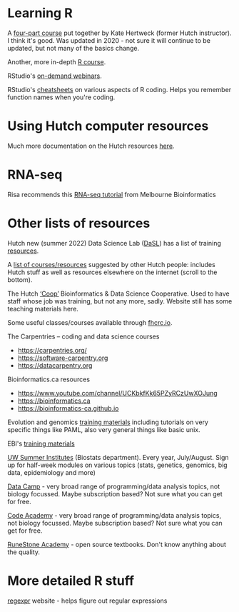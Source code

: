 # Learning R

A [four-part course](https://fredhutchio.github.io/r_intro/) put together by Kate Hertweck (former Hutch instructor). I think it's good.  Was updated in 2020 - not sure it will continue to be updated, but not many of the basics change.

Another, more in-depth [R course](https://stat545.com/r-basics.html).

RStudio's [on-demand webinars](http://rstudio.com/resources/webinars). 

RStudio's [cheatsheets](http://rstudio.com/resources/cheatsheets) on various aspects of R coding.  Helps you remember function names when you're coding.

# Using Hutch computer resources

Much more documentation on the Hutch resources [here](https://sciwiki.fredhutch.org/scicomputing/comp_index/).

# RNA-seq

Risa recommends this [RNA-seq tutorial](https://www.melbournebioinformatics.org.au/tutorials/tutorials/rna_seq_dge_basic/rna_seq_basic_tutorial/) from Melbourne Bioinformatics

# Other lists of resources

Hutch new (summer 2022) Data Science Lab ([DaSL](https://hutchdatascience.org)) has a list of training [resources](https://hutchdatascience.org/code_review/more_resources.html).

A [list of courses/resources](https://sciwiki.fredhutch.org/scicomputing/reference_training) suggested by other Hutch people: includes Hutch stuff as well as resources elsewhere on the internet (scroll to the bottom).

The Hutch [‘Coop’](https://centernet.fredhutch.org/cn/u/bdsc.html) Bioinformatics & Data Science Cooperative. Used to have staff whose job was training, but not any more, sadly. Website still has some teaching materials here. 

Some useful classes/courses available through [fhcrc.io](http://www.fredhutch.io).

The Carpentries – coding and data science courses 
- https://carpentries.org/
- https://software-carpentry.org
- https://datacarpentry.org

Bioinformatics.ca resources
- https://www.youtube.com/channel/UCKbkfKk65PZyRCzUwXOJung  
- https://bioinformatics.ca 
- https://bioinformatics-ca.github.io 

Evolution and genomics [training materials](http://evomics.org/learning/) including tutorials on very specific things like PAML, also very general things like basic unix.

EBI's [training materials](https://www.ebi.ac.uk/training/on-demand)

[UW Summer Institutes](https://si.biostat.washington.edu) (Biostats department). Every year, July/August. Sign up for half-week modules on various topics (stats, genetics, genomics, big data, epidemiology and more)

[Data Camp](https://www.datacamp.com) - very broad range of programming/data analysis topics, not biology focussed.  Maybe subscription based? Not sure what you can get for free.

[Code Academy](https://www.codecademy.com) - very broad range of programming/data analysis topics, not biology focussed.  Maybe subscription based? Not sure what you can get for free.

[RuneStone Academy](https://runestone.academy) - open source textbooks. Don't know anything about the quality.

# More detailed R stuff

[regexpr](https://regexr.com) website - helps figure out regular expressions

